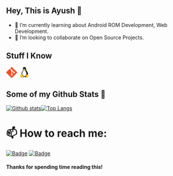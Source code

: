 ##  Hey, This is Ayush 👋


- 🌱 I’m currently learning about Android ROM Development, Web Development.
- 👯 I’m looking to collaborate on Open Source Projects.

## Stuff I Know
<p>
<img src=https://raw.githubusercontent.com/devicons/devicon/master/icons/git/git-original.svg alt=git width="30" height="30"/>
  <img src=https://raw.githubusercontent.com/devicons/devicon/master/icons/linux/linux-original.svg alt=linux width="30" height="30"/>

</p>

## Some of my Github Stats 👀
[![Github stats](https://github-readme-stats.vercel.app/api?username=Ayushroxx736&show_icons=true&include_all_commits=true&count_private=true&theme=vue-dark)](https://github.com/Ayushroxx736/github-readme-stats)[![Top Langs](https://github-readme-stats.vercel.app/api/top-langs/?username=Ayushroxx736&layout=compact&include_all_commits=true&count_private=true&theme=vue-dark)](https://github.com/Ayushroxx736/github-readme-stats)

# 📫 How to reach me: 

[![Badge](https://img.shields.io/badge/Email-priyadarshiayush736%40gmail.com-informational?link)](mailto:priyadarshiayush736@gmail.com)  [![Badge](https://img.shields.io/badge/Telegram-%40banmeplzz-9cf)](https://t.me/banmeplzz)


#### Thanks for spending time reading this!
